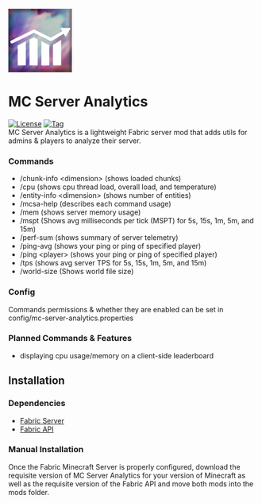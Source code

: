 ![Icon](src/main/resources/assets/mc_server_analytics/icon.png)
# MC Server Analytics
[![License](https://img.shields.io/github/license/danieltebor/mc-server-analytics)]()
[![Tag](https://img.shields.io/github/v/tag/danieltebor/mc-server-analytics)]()<br>
MC Server Analytics is a lightweight Fabric server mod that adds utils for admins & players to analyze their server.

### Commands
- /chunk-info \<dimension\> (shows loaded chunks)
- /cpu (shows cpu thread load, overall load, and temperature)
- /entity-info \<dimension\> (shows number of entities)
- /mcsa-help (describes each command usage)
- /mem (shows server memory usage)
- /mspt (Shows avg milliseconds per tick (MSPT) for 5s, 15s, 1m, 5m, and 15m)
- /perf-sum (shows summary of server telemetry)
- /ping-avg (shows your ping or ping of specified player)
- /ping \<player\> (shows your ping or ping of specified player)
- /tps (shows avg server TPS for 5s, 15s, 1m, 5m, and 15m)
- /world-size (Shows world file size)

### Config
Commands permissions & whether they are enabled can be set in config/mc-server-analytics.properties

### Planned Commands & Features
- displaying cpu usage/memory on a client-side leaderboard

## Installation
### Dependencies
- [Fabric Server](https://fabricmc.net/use/server/)
- [Fabric API](https://github.com/username/repository)

### Manual Installation
Once the Fabric Minecraft Server is properly configured, download the requisite version of MC Server Analytics for your version of Minecraft as well as the requisite version of the Fabric API and move both mods into the mods folder.
